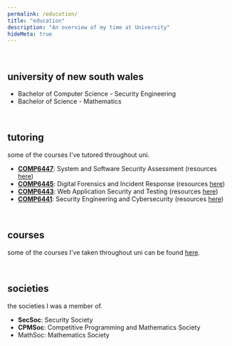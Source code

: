 ```yaml
---
permalink: /education/
title: "education"
description: "An overview of my time at University"
hideMeta: true
---
```


&nbsp;

## university of new south wales
* Bachelor of Computer Science - Security Engineering
* Bachelor of Science - Mathematics

&nbsp;

## tutoring
some of the courses I've tutored throughout uni.
* **[COMP6447](https://webcms3.cse.unsw.edu.au/COMP6447/22T2/outline#summary)**: System and Software Security Assessment (resources [here](/6447))
* **[COMP6445]()**: Digital Forensics and Incident Response (resources [here](/6445))
* **[COMP6443](https://webcms3.cse.unsw.edu.au/static/uploads/course/COMP6443/22T2/f474e3afa054dcd777fcce57bc0708411f2ec6c549cdd5d7f6e31103f6f62dd6/Course_Outline_64436843_2022T2.pdf)**: Web Application Security and Testing (resources [here](/6443))
* **[COMP6441]()**: Security Engineering and Cybersecurity (resources [here](/6441))

&nbsp;

## courses
some of the courses I've taken throughout uni can be found [here](/courses).

&nbsp;

## societies
the societies I was a member of.
* **SecSoc**: Security Society
* **CPMSoc**: Competitive Programming and Mathematics Society
* MathSoc: Mathematics Society
